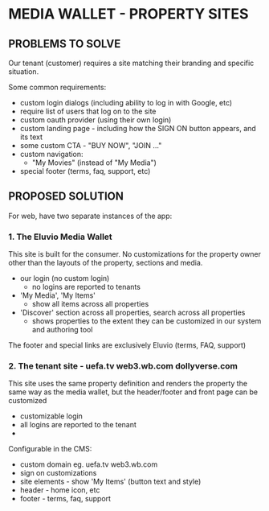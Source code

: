 
# MEDIA WALLET - PROPERTY SITES

## PROBLEMS TO SOLVE

Our tenant (customer) requires a site matching their branding and specific situation.

Some common requirements:

- custom login dialogs (including ability to log in with Google, etc)
- require list of users that log on to the site
- custom oauth provider (using their own login)
- custom landing page - including how the SIGN ON button appears, and its text
- some custom CTA - "BUY NOW", "JOIN ..."
- custom navigation:
  - "My Movies" (instead of "My Media")
- special footer (terms, faq, support, etc)

## PROPOSED SOLUTION

For web, have two separate instances of the app:

### 1. The Eluvio Media Wallet

  This site is built for the consumer. No customizations for the property owner other than the
  layouts of the property, sections and media.

  - our login (no custom login)
    - no logins are reported to tenants
  - 'My Media', 'My Items'
    - show all items across all properties
  - 'Discover' section across all properties, search across all properties
    - shows properties to the extent they can be customized in our system and authoring tool

  The footer and special links are exclusively Eluvio (terms, FAQ, support)


### 2. The tenant site - uefa.tv  web3.wb.com  dollyverse.com

  This site uses the same property definition and renders the property the same way
  as the media wallet, but the header/footer and front page can be customized

  - customizable login
  - all logins are reported to the tenant
  - 

  Configurable in the CMS:

  - custom domain  eg.  uefa.tv  web3.wb.com
  - sign on customizations
  - site elements - show 'My Items' (button text and style)
  - header - home icon, etc
  - footer - terms, faq, support

 
